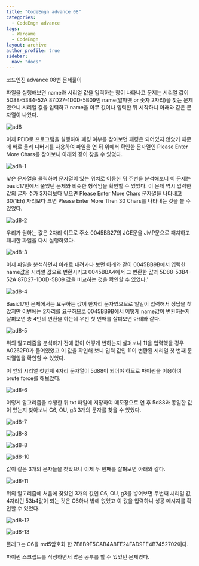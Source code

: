```yaml
---
title: "CodeEngn advance 08"
categories:
  - CodeEngn advance
tags:
  - Wargame
  - CodeEngn
layout: archive
author_profile: true
sidebar:
  nav: "docs"
---
```


코드엔진 advance 08번 문제풀이

파일을 실행해보면 name과 시리얼 값을 입력하는 창이 나타나고 문제는 시리얼 값이 5D88-53B4-52A 87D27-1D0D-5B09인 name(알파벳 or 숫자 2자리)을 찾는 문제였으니 시리얼 값을 입력하고 name을 아무 값이나 입력한 뒤 시작하니 아래와 같은 문자열이 나왔다.

![ad8](https://user-images.githubusercontent.com/91646923/135483550-516b7765-7762-4b55-b233-0606a686389b.JPG)

이제 PEiD로 프로그램을 실행하여 패킹 여부를 찾아보면 패킹은 되어있지 않았기 때문에 바로 올리 디버거를 사용하여 파일을 연 뒤 위에서 확인한 문자열인 Please Enter More Chars를 찾아보니 아래와 같이 찾을 수 있었다.

![ad8-1](https://user-images.githubusercontent.com/91646923/135483561-88c8aff5-43f6-4e2c-9472-3d4b209d16fc.JPG)

찾은 문자열을 클릭하여 문자열이 있는 위치로 이동한 뒤 주변을 분석해보니 이 문제는 basic17번에서 풀었던 문제와 비슷한 형식임을 확인할 수 있었다. 이 문제 역시 입력한 값의 글자 수가 3자리보다 낮으면 Please Enter More Chars 문자열을 나타내고 30(1Eh) 자리보다 크면 Please Enter More Then 30 Chars를 나타내는 것을 볼 수 있었다.

![ad8-2](https://user-images.githubusercontent.com/91646923/135483571-d9c4e2af-910d-4701-a01b-14059cc1c1c4.JPG)

우리가 원하는 값은 2자리 이므로 주소 0045BB27의 JGE문을 JMP문으로 패치하고 패치한 파일을 다시 실행하였다.

![ad8-3](https://user-images.githubusercontent.com/91646923/135483583-77336192-5e54-4b78-9f69-4de4119f832e.JPG)

이제 파일을 분석하면서 아래로 내려가다 보면 아래와 같이 0045BB9B에서 입력한 name값을 시리얼 값으로 변환시키고 0045BBA4에서 그 변환한 값과 5D88-53B4-52A 87D27-1D0D-5B09 값을 비교하는 것을 확인할 수 있었다.'

![ad8-4](https://user-images.githubusercontent.com/91646923/135483597-449cdeee-6bc7-495b-94f0-4b9aa650859f.JPG)

Basic17번 문제에서는 요구하는 값이 한자리 문자였으므로 일일이 입력해서 정답을 찾았지만 이번에는 2자리를 요구하므로 0045BB9B에서 어떻게 name값이 변환하는지 살펴보면 총 4번의 변환을 하는데 우선 첫 번째를 살펴보면 아래와 같다.

![ad8-5](https://user-images.githubusercontent.com/91646923/135483604-3d08896f-ccc1-4169-8e6a-b3d265152714.JPG)

위의 알고리즘을 분석하기 전에 값이 어떻게 변하는지 살펴보니 11을 입력했을 경우 A0262F0가 들어있었고 이 값을 확인해 보니 입력 값인 11이 변환된 시리얼 첫 번째 문자열임을 확인할 수 있었다.

이 앞의 시리얼 첫번째 4자리 문자열이 5d88이 되어야 하므로 파이썬을 이용하여 brute force를 해보았다.

![ad8-6](https://user-images.githubusercontent.com/91646923/135483628-4236609f-9b81-4ca6-835c-34fd80af6c07.JPG)

이렇게 알고리즘을 수행한 뒤 txt 파일에 저장하여 메모장으로 연 후 5d88과 동일한 값이 있는지 찾아보니 C6, OU, g3 3개의 문자를 찾을 수 있었다.

![ad8-7](https://user-images.githubusercontent.com/91646923/135483647-03a7fa1d-b96a-46eb-94bc-2d774acf2855.JPG)

![ad8-8](https://user-images.githubusercontent.com/91646923/135483664-a7f5aa7b-2c24-43fa-8753-b5c3bbe05744.JPG)

![ad8-8](https://user-images.githubusercontent.com/91646923/135483677-e30b2d3c-b1df-4aab-a6ca-eec79791bce0.JPG)

![ad8-10](https://user-images.githubusercontent.com/91646923/135483686-2a80921e-59e0-44a1-bb5c-bb1b50f8bf1a.JPG)

값이 같은 3개의 문자들을 찾았으니 이제 두 번째를 살펴보면 아래와 같다.

![ad8-11](https://user-images.githubusercontent.com/91646923/135483701-b31d1bde-fc82-460c-a15e-2215d4792adf.JPG)

위의 알고리즘에 처음에 찾았던 3개의 값인 C6, OU, g3를 넣어보면 두번째 시리얼 값 4자리인 53b4값이 되는 것은 C6하나 밖에 없었고 이 값을 입력하니 성공 메시지를 확인할 수 있었다.

![ad8-12](https://user-images.githubusercontent.com/91646923/135483736-6e0ea136-9880-4ca1-a3e4-dde409c34e9e.JPG)

![ad8-13](https://user-images.githubusercontent.com/91646923/135483790-e4c05df4-938b-42d6-99d6-593e042af3d7.JPG)

플래그는 C6을 md5암호화 한 7E8B9F5CAB4A8FE24FAD9FE4B7452702이다.

파이썬 스크립트를 작성하면서 많은 공부를 할 수 있었던 문제였다.

